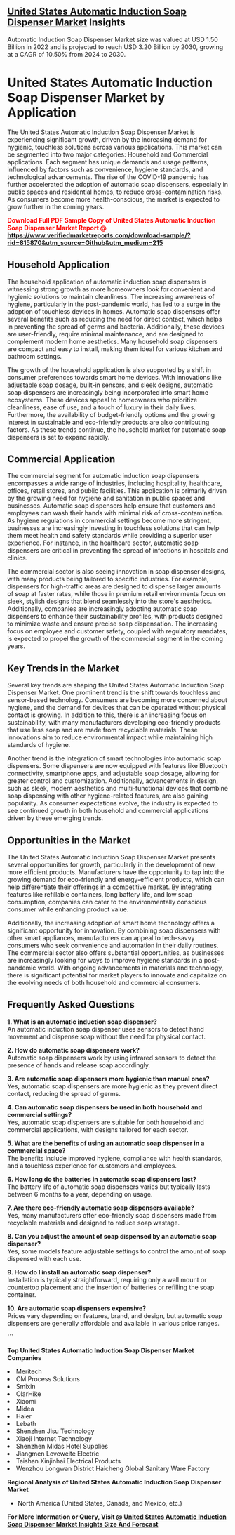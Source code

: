 <h2><a href="https://www.verifiedmarketreports.com/download-sample/?rid=815870&amp;utm_source=Github&amp;utm_medium=215" target="_blank">United States Automatic Induction Soap Dispenser Market</a> Insights</h2><p>Automatic Induction Soap Dispenser Market size was valued at USD 1.50 Billion in 2022 and is projected to reach USD 3.20 Billion by 2030, growing at a CAGR of 10.50% from 2024 to 2030.</p><p><h1>United States Automatic Induction Soap Dispenser Market by Application</h1><p>The United States Automatic Induction Soap Dispenser Market is experiencing significant growth, driven by the increasing demand for hygienic, touchless solutions across various applications. This market can be segmented into two major categories: Household and Commercial applications. Each segment has unique demands and usage patterns, influenced by factors such as convenience, hygiene standards, and technological advancements. The rise of the COVID-19 pandemic has further accelerated the adoption of automatic soap dispensers, especially in public spaces and residential homes, to reduce cross-contamination risks. As consumers become more health-conscious, the market is expected to grow further in the coming years. <strong><p><span class=""><span style="color: #ff0000;"><strong>Download Full PDF Sample Copy of United States Automatic Induction Soap Dispenser Market Report</strong> @ </span><a href="https://www.verifiedmarketreports.com/download-sample/?rid=815870&amp;utm_source=Github&amp;utm_medium=215" target="_blank">https://www.verifiedmarketreports.com/download-sample/?rid=815870&amp;utm_source=Github&amp;utm_medium=215</a></span></p></strong></p><h2>Household Application</h2><p>The household application of automatic induction soap dispensers is witnessing strong growth as more homeowners look for convenient and hygienic solutions to maintain cleanliness. The increasing awareness of hygiene, particularly in the post-pandemic world, has led to a surge in the adoption of touchless devices in homes. Automatic soap dispensers offer several benefits such as reducing the need for direct contact, which helps in preventing the spread of germs and bacteria. Additionally, these devices are user-friendly, require minimal maintenance, and are designed to complement modern home aesthetics. Many household soap dispensers are compact and easy to install, making them ideal for various kitchen and bathroom settings.</p><p>The growth of the household application is also supported by a shift in consumer preferences towards smart home devices. With innovations like adjustable soap dosage, built-in sensors, and sleek designs, automatic soap dispensers are increasingly being incorporated into smart home ecosystems. These devices appeal to homeowners who prioritize cleanliness, ease of use, and a touch of luxury in their daily lives. Furthermore, the availability of budget-friendly options and the growing interest in sustainable and eco-friendly products are also contributing factors. As these trends continue, the household market for automatic soap dispensers is set to expand rapidly.</p><h2>Commercial Application</h2><p>The commercial segment for automatic induction soap dispensers encompasses a wide range of industries, including hospitality, healthcare, offices, retail stores, and public facilities. This application is primarily driven by the growing need for hygiene and sanitation in public spaces and businesses. Automatic soap dispensers help ensure that customers and employees can wash their hands with minimal risk of cross-contamination. As hygiene regulations in commercial settings become more stringent, businesses are increasingly investing in touchless solutions that can help them meet health and safety standards while providing a superior user experience. For instance, in the healthcare sector, automatic soap dispensers are critical in preventing the spread of infections in hospitals and clinics.</p><p>The commercial sector is also seeing innovation in soap dispenser designs, with many products being tailored to specific industries. For example, dispensers for high-traffic areas are designed to dispense larger amounts of soap at faster rates, while those in premium retail environments focus on sleek, stylish designs that blend seamlessly into the store's aesthetics. Additionally, companies are increasingly adopting automatic soap dispensers to enhance their sustainability profiles, with products designed to minimize waste and ensure precise soap dispensation. The increasing focus on employee and customer safety, coupled with regulatory mandates, is expected to propel the growth of the commercial segment in the coming years.</p><h2>Key Trends in the Market</h2><p>Several key trends are shaping the United States Automatic Induction Soap Dispenser Market. One prominent trend is the shift towards touchless and sensor-based technology. Consumers are becoming more concerned about hygiene, and the demand for devices that can be operated without physical contact is growing. In addition to this, there is an increasing focus on sustainability, with many manufacturers developing eco-friendly products that use less soap and are made from recyclable materials. These innovations aim to reduce environmental impact while maintaining high standards of hygiene.</p><p>Another trend is the integration of smart technologies into automatic soap dispensers. Some dispensers are now equipped with features like Bluetooth connectivity, smartphone apps, and adjustable soap dosage, allowing for greater control and customization. Additionally, advancements in design, such as sleek, modern aesthetics and multi-functional devices that combine soap dispensing with other hygiene-related features, are also gaining popularity. As consumer expectations evolve, the industry is expected to see continued growth in both household and commercial applications driven by these emerging trends.</p><h2>Opportunities in the Market</h2><p>The United States Automatic Induction Soap Dispenser Market presents several opportunities for growth, particularly in the development of new, more efficient products. Manufacturers have the opportunity to tap into the growing demand for eco-friendly and energy-efficient products, which can help differentiate their offerings in a competitive market. By integrating features like refillable containers, long battery life, and low soap consumption, companies can cater to the environmentally conscious consumer while enhancing product value.</p><p>Additionally, the increasing adoption of smart home technology offers a significant opportunity for innovation. By combining soap dispensers with other smart appliances, manufacturers can appeal to tech-savvy consumers who seek convenience and automation in their daily routines. The commercial sector also offers substantial opportunities, as businesses are increasingly looking for ways to improve hygiene standards in a post-pandemic world. With ongoing advancements in materials and technology, there is significant potential for market players to innovate and capitalize on the evolving needs of both household and commercial consumers.</p><h2>Frequently Asked Questions</h2><p><strong>1. What is an automatic induction soap dispenser?</strong><br> An automatic induction soap dispenser uses sensors to detect hand movement and dispense soap without the need for physical contact.</p><p><strong>2. How do automatic soap dispensers work?</strong><br> Automatic soap dispensers work by using infrared sensors to detect the presence of hands and release soap accordingly.</p><p><strong>3. Are automatic soap dispensers more hygienic than manual ones?</strong><br> Yes, automatic soap dispensers are more hygienic as they prevent direct contact, reducing the spread of germs.</p><p><strong>4. Can automatic soap dispensers be used in both household and commercial settings?</strong><br> Yes, automatic soap dispensers are suitable for both household and commercial applications, with designs tailored for each sector.</p><p><strong>5. What are the benefits of using an automatic soap dispenser in a commercial space?</strong><br> The benefits include improved hygiene, compliance with health standards, and a touchless experience for customers and employees.</p><p><strong>6. How long do the batteries in automatic soap dispensers last?</strong><br> The battery life of automatic soap dispensers varies but typically lasts between 6 months to a year, depending on usage.</p><p><strong>7. Are there eco-friendly automatic soap dispensers available?</strong><br> Yes, many manufacturers offer eco-friendly soap dispensers made from recyclable materials and designed to reduce soap wastage.</p><p><strong>8. Can you adjust the amount of soap dispensed by an automatic soap dispenser?</strong><br> Yes, some models feature adjustable settings to control the amount of soap dispensed with each use.</p><p><strong>9. How do I install an automatic soap dispenser?</strong><br> Installation is typically straightforward, requiring only a wall mount or countertop placement and the insertion of batteries or refilling the soap container.</p><p><strong>10. Are automatic soap dispensers expensive?</strong><br> Prices vary depending on features, brand, and design, but automatic soap dispensers are generally affordable and available in various price ranges.</p>```</p><p><strong>Top United States Automatic Induction Soap Dispenser Market Companies</strong></p><div data-test-id=""><p><li>Meritech</li><li> CM Process Solutions</li><li> Smixin</li><li> OlarHike</li><li> Xiaomi</li><li> Midea</li><li> Haier</li><li> Lebath</li><li> Shenzhen Jisu Technology</li><li> Xiaoji Internet Technology</li><li> Shenzhen Midas Hotel Supplies</li><li> Jiangmen Loveweite Electric</li><li> Taishan Xinjinhai Electrical Products</li><li> Wenzhou Longwan District Haicheng Global Sanitary Ware Factory</li></p><div><strong>Regional Analysis of&nbsp;United States Automatic Induction Soap Dispenser Market</strong></div><ul><li dir="ltr"><p dir="ltr">North America&nbsp;(United States, Canada, and Mexico, etc.)</p></li></ul><p><strong>For More Information or Query, Visit @&nbsp;</strong><strong><a href="https://www.verifiedmarketreports.com/product/automatic-induction-soap-dispenser-market/?utm_source=Github&amp;utm_medium=215" target="_blank">United States Automatic Induction Soap Dispenser Market Insights Size And Forecast</a></strong></p></div>

